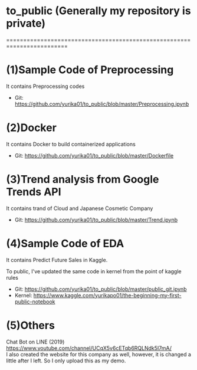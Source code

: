 # to_public (Generally my repository is private)
========================================================================
# (1)Sample Code of Preprocessing
It contains Preprocessing codes
* Git: https://github.com/yurika01/to_public/blob/master/Preprocessing.ipynb

# (2)Docker
It contains Docker to build containerized applications
* Git: https://github.com/yurika01/to_public/blob/master/Dockerfile


# (3)Trend analysis from Google Trends API
It contains trand of Cloud and Japanese Cosmetic Company
* Git: https://github.com/yurika01/to_public/blob/master/Trend.ipynb


# (4)Sample Code of EDA
It contains Predict Future Sales in Kaggle.

To public, I've updated the same code in kernel from the point of kaggle rules

* Git:
https://github.com/yurika01/to_public/blob/master/public_git.ipynb
* Kernel:
https://www.kaggle.com/yurikapo01/the-beginning-my-first-public-notebook


# (5)Others
Chat Bot on LINE (2019)
https://www.youtube.com/channel/UCqX5v6cETqb6RQLNdk5I7mA/  
 I also created the website for this company as well, however, it is changed a little after I left. So I only upload this as my demo.
